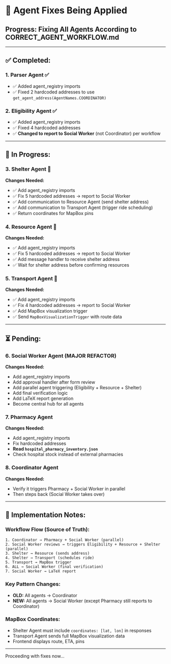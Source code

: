 # 🔧 Agent Fixes Being Applied

## Progress: Fixing All Agents According to CORRECT_AGENT_WORKFLOW.md

---

## ✅ **Completed:**

### 1. Parser Agent ✅
- ✅ Added agent_registry imports
- ✅ Fixed 2 hardcoded addresses to use `get_agent_address(AgentNames.COORDINATOR)`

### 2. Eligibility Agent ✅
- ✅ Added agent_registry imports
- ✅ Fixed 4 hardcoded addresses
- ✅ **Changed to report to Social Worker** (not Coordinator) per workflow

---

## 🔄 **In Progress:**

### 3. Shelter Agent 🔄
**Changes Needed:**
- ✅ Add agent_registry imports
- ✅ Fix 5 hardcoded addresses → report to Social Worker
- ✅ Add communication to Resource Agent (send shelter address)
- ✅ Add communication to Transport Agent (trigger ride scheduling)
- ✅ Return coordinates for MapBox pins

### 4. Resource Agent 🔄
**Changes Needed:**
- ✅ Add agent_registry imports
- ✅ Fix 5 hardcoded addresses → report to Social Worker
- ✅ Add message handler to receive shelter address
- ✅ Wait for shelter address before confirming resources

### 5. Transport Agent 🔄
**Changes Needed:**
- ✅ Add agent_registry imports
- ✅ Fix 4 hardcoded addresses → report to Social Worker
- ✅ Add MapBox visualization trigger
- ✅ Send `MapBoxVisualizationTrigger` with route data

---

## ⏳ **Pending:**

### 6. Social Worker Agent (MAJOR REFACTOR)
**Changes Needed:**
- Add agent_registry imports
- Add approval handler after form review
- Add parallel agent triggering (Eligibility + Resource + Shelter)
- Add final verification logic
- Add LaTeX report generation
- Become central hub for all agents

### 7. Pharmacy Agent
**Changes Needed:**
- Add agent_registry imports
- Fix hardcoded addresses
- **Read `hospital_pharmacy_inventory.json`**
- Check hospital stock instead of external pharmacies

### 8. Coordinator Agent
**Changes Needed:**
- Verify it triggers Pharmacy + Social Worker in parallel
- Then steps back (Social Worker takes over)

---

## 📝 **Implementation Notes:**

### Workflow Flow (Source of Truth):
```
1. Coordinator → Pharmacy + Social Worker (parallel)
2. Social Worker reviews → triggers Eligibility + Resource + Shelter (parallel)
3. Shelter → Resource (sends address)
4. Shelter → Transport (schedules ride)
5. Transport → MapBox trigger
6. ALL → Social Worker (final verification)
7. Social Worker → LaTeX report
```

### Key Pattern Changes:
- **OLD:** All agents → Coordinator
- **NEW:** All agents → Social Worker (except Pharmacy still reports to Coordinator)

### MapBox Coordinates:
- Shelter Agent must include `coordinates: [lat, lon]` in responses
- Transport Agent sends full MapBox visualization data
- Frontend displays route, ETA, pins

---

Proceeding with fixes now...

